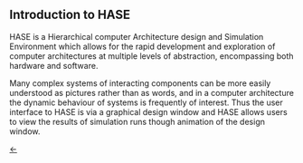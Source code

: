 ## Introduction to HASE

HASE is a Hierarchical computer Architecture design and Simulation Environment which allows for the rapid development and exploration of computer architectures at multiple levels of abstraction, encompassing both hardware and software.

Many complex systems of interacting components can be more easily understood as pictures rather than as words, and in a computer architecture the dynamic behaviour of systems is frequently of interest.  Thus the user interface to HASE is via a graphical design window and HASE allows users to view the results of simulation runs though animation of the design window.

[<-](<https://github.com/HASE-Group/Documents/blob/main/menu.md>)
